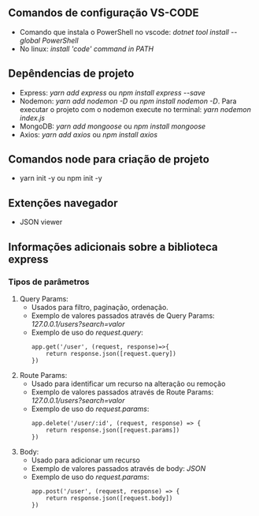 ## Comandos de configuração VS-CODE
- Comando que instala o PowerShell no vscode: *dotnet tool install --global PowerShell*
- No linux: *install 'code' command in PATH* 

## Depêndencias de projeto
* Express: *yarn add express* ou *npm install express --save* 
* Nodemon: *yarn add nodemon -D* ou *npm install nodemon -D*. Para executar o projeto com o nodemon execute no terminal: *yarn nodemon index.js*
* MongoDB: *yarn add mongoose* ou *npm install mongoose*
* Axios: *yarn add axios* ou *npm install axios*

## Comandos node para criação de projeto
* yarn init -y ou npm init -y

## Extenções navegador
- JSON viewer

## Informações adicionais sobre a biblioteca express
### Tipos de parâmetros
1. Query Params: 
    * Usados para filtro, paginação, ordenação.
    * Exemplo de valores passados através de Query Params: *127.0.0.1/users?search=valor*
    * Exemplo de uso do *request.query*:
        ```
        app.get('/user', (request, response)=>{
            return response.json([request.query])
        })
        ```
2. Route Params: 
    * Usado para identificar um recurso na alteração ou remoção
    * Exemplo de valores passados através de Route Params: *127.0.0.1/users?search=valor*
    * Exemplo de uso do *request.params*:
        ```
        app.delete('/user/:id', (request, response) => {
            return response.json([request.params])
        })
        ```
3. Body: 
    * Usado para adicionar um recurso
    * Exemplo de valores passados através de body: *JSON*
    * Exemplo de uso do *request.params*:
        ```
        app.post('/user', (request, response) => {
            return response.json([request.body])
        })
        ```